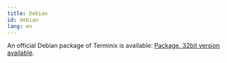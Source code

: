 ```yaml
---
title: Debian
id: debian
lang: en
---
```

An official Debian package of Terminix is available: [Package, 32bit version available](https://packages.debian.org/sid/terminix).